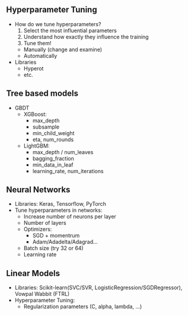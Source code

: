 ## Hyperparameter Tuning

* How do we tune hyperparameters?
  1. Select the most influential parameters
  2. Understand how exactly they influence the training
  3. Tune them!
    * Manually (change and examine)
    * Automatically
* Libraries
  * Hyperot
  * etc.


## Tree based models
* GBDT
  * XGBoost:
    * max_depth
    * subsample
    * min_child_weight
    * eta, num_rounds
  * LightGBM: 
    * max_depth / num_leaves
    * bagging_fraction
    * min_data_in_leaf
    * learning_rate, num_iterations

## Neural Networks
* Libraries: Keras, Tensorflow, PyTorch
* Tune hyperparameters in networks: 
  * Increase number of neurons per layer
  * Number of layers
  * Optimizers: 
    * SGD + momentrum
    * Adam/Adadelta/Adagrad...
  * Batch size (try 32 or 64)
  * Learning rate
  

## Linear Models
* Libraries: Scikit-learn(SVC/SVR, LogisticRegression/SGDRegressor), Vowpal Wabbit (FTRL)
* Hyperparameter Tuning:
  * Regularization parameters (C, alpha, lambda, ...)